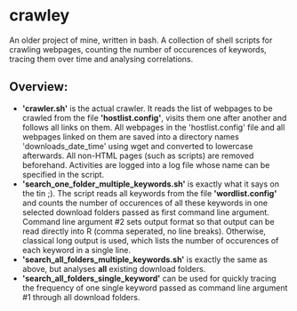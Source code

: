 # crawley
An older project of mine, written in bash. A collection of shell scripts for crawling webpages, counting the number of occurences of keywords, tracing them over time and analysing correlations.

## Overview:
* **'crawler.sh'** is the actual crawler. It reads the list of webpages to be crawled from the file **'hostlist.config'**, visits them one after another and follows all links on them. All webpages in the 'hostlist.config' file and all webpages linked on them are saved into a directory names 'downloads_date_time' using wget and converted to lowercase afterwards. All non-HTML pages (such as scripts) are removed beforehand. Activities are logged into a log file whose name can be specified in the script.
* **'search_one_folder_multiple_keywords.sh'** is exactly what it says on the tin ;). The script reads all keywords from the file **'wordlist.config'** and counts the number of occurences of all these keywords in one selected download folders passed as first command line argument. Command line argument #2 sets output format so that output can be read directly into R (comma seperated, no line breaks). Otherwise, classical long output is used, which lists the number of occurences of each keyword in a single line.
* **'search_all_folders_multiple_keywords.sh'** is exactly the same as above, but analyses **all** existing download folders.
* **'search_all_folders_single_keyword'** can be used for quickly tracing the frequency of one single keyword passed as command line argument #1 through all download folders.
